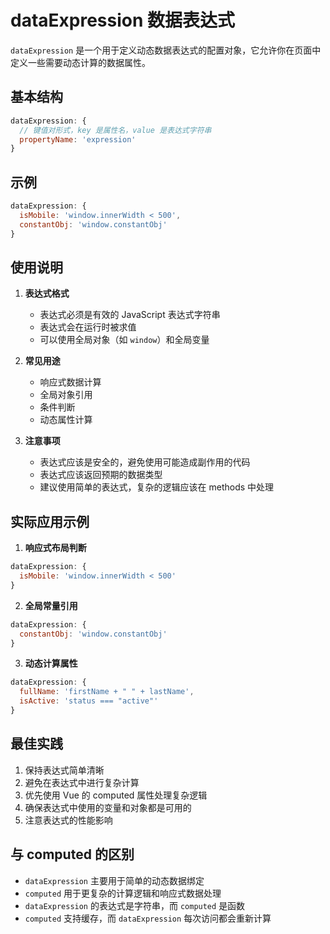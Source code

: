 # dataExpression 数据表达式

`dataExpression` 是一个用于定义动态数据表达式的配置对象，它允许你在页面中定义一些需要动态计算的数据属性。

## 基本结构

```javascript
dataExpression: {
  // 键值对形式，key 是属性名，value 是表达式字符串
  propertyName: 'expression'
}
```

## 示例

```javascript
dataExpression: {
  isMobile: 'window.innerWidth < 500',
  constantObj: 'window.constantObj'
}
```

## 使用说明

1. **表达式格式**
   - 表达式必须是有效的 JavaScript 表达式字符串
   - 表达式会在运行时被求值
   - 可以使用全局对象（如 `window`）和全局变量

2. **常见用途**
   - 响应式数据计算
   - 全局对象引用
   - 条件判断
   - 动态属性计算

3. **注意事项**
   - 表达式应该是安全的，避免使用可能造成副作用的代码
   - 表达式应该返回预期的数据类型
   - 建议使用简单的表达式，复杂的逻辑应该在 methods 中处理

## 实际应用示例

1. **响应式布局判断**
```javascript
dataExpression: {
  isMobile: 'window.innerWidth < 500'
}
```

2. **全局常量引用**
```javascript
dataExpression: {
  constantObj: 'window.constantObj'
}
```

3. **动态计算属性**
```javascript
dataExpression: {
  fullName: 'firstName + " " + lastName',
  isActive: 'status === "active"'
}
```

## 最佳实践

1. 保持表达式简单清晰
2. 避免在表达式中进行复杂计算
3. 优先使用 Vue 的 computed 属性处理复杂逻辑
4. 确保表达式中使用的变量和对象都是可用的
5. 注意表达式的性能影响

## 与 computed 的区别

- `dataExpression` 主要用于简单的动态数据绑定
- `computed` 用于更复杂的计算逻辑和响应式数据处理
- `dataExpression` 的表达式是字符串，而 `computed` 是函数
- `computed` 支持缓存，而 `dataExpression` 每次访问都会重新计算 